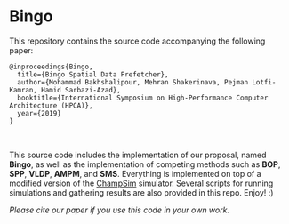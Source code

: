 # Bingo

This repository contains the source code accompanying the following paper:
```
@inproceedings{Bingo,
  title={Bingo Spatial Data Prefetcher},
  author={Mohammad Bakhshalipour, Mehran Shakerinava, Pejman Lotfi-Kamran, Hamid Sarbazi-Azad},
  booktitle={International Symposium on High-Performance Computer Architecture (HPCA)},
  year={2019}
}
```
<br/>

This source code includes the implementation of our proposal, named **Bingo**, as well as the implementation of competing methods such as **BOP**, **SPP**, **VLDP**, **AMPM**, and **SMS**. Everything is implemented on top of a modified version of the [ChampSim](https://github.com/ChampSim/ChampSim) simulator. Several scripts for running simulations and gathering results are also provided in this repo. Enjoy! :)
<br/>

*Please cite our paper if you use this code in your own work.*
